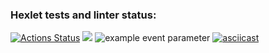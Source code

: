 ### Hexlet tests and linter status:
[![Actions Status](https://github.com/ostsle2/java-project-lvl1/workflows/hexlet-check/badge.svg)](https://github.com/ostsle2/java-project-lvl1/actions)
<a href="https://codeclimate.com/github/codeclimate/codeclimate/maintainability"><img src="https://api.codeclimate.com/v1/badges/a99a88d28ad37a79dbf6/maintainability" /></a>
![example event parameter](https://github.com/ostsle2/java-project-lvl1/actions/workflows/main.yml/badge.svg?event=push)
[![asciicast](https://asciinema.org/a/nxzN7aFkB9rtYwwl5Lm1x5CFe.svg)](https://asciinema.org/a/nxzN7aFkB9rtYwwl5Lm1x5CFe)
